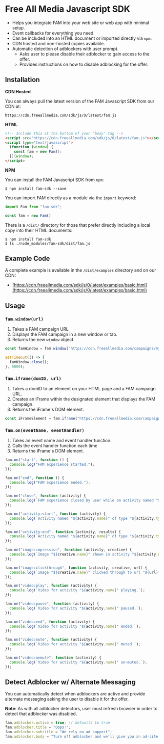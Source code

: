 # Free All Media Javascript SDK

* Helps you integrate FAM into your web site or web app with minimal setup.
* Event callbacks for everything you need.
* Can be included into an HTML document or imported directly via `npm`.
* CDN hosted and non-hosted copies available.
* Automatic detection of adblockers with user prompt.
  * Asks user to please disable their adblocker to gain access to the offer.
  * Provides instructions on how to disable adblocking for the offer.

## Installation

**CDN Hosted**

You can always pull the latest version of the FAM Javascript SDK from our CDN at:

    https://cdn.freeallmedia.com/sdk/js/0/latest/fam.js

**HTML**

```html
<!-- Include this at the bottom of your 'body' tag -->
<script src="https://cdn.freeallmedia.com/sdk/js/0/latest/fam.js"></script>
<script type="text/javascript">
  (function (window) {
    const fam = new Fam();
  })(window);
</script>
```

**NPM**

You can install the FAM Javascript SDK from `npm`:

```shell
$ npm install fam-sdk --save
```

You can import FAM directly as a module via the `import` keyword:

```javascript
import Fam from "fam-sdk";

const fam = new Fam()
```

There is a `/dist/` directory for those that prefer directly including a local copy into their HTML documents:

```shell
$ npm install fam-sdk
$ ls ./node_modules/fam-sdk/dist/fam.js
```

## Example Code

A complete example is available in the `/dist/examples` directory and on our CDN:

* [https://cdn.freeallmedia.com/sdk/js/0/latest/examples/basic.html](https://cdn.freeallmedia.com/sdk/js/0/latest/examples/basic.html)

## Usage

### `fam.window(url)`

1. Takes a FAM campaign URL
2. Displays the FAM campaign in a new window or tab.
3. Returns the new `window` object.

```javascript
const famWindow = fam.window("https://cdn.freeallmedia.com/campaigns/my-campaign/index.html");

setTimeout(() => {
  famWindow.close();
}, 5000);
```

### `fam.iframe(domID, url)`

1. Takes a domID to an element on your HTML page and a FAM campaign URL.
2. Creates an iFrame within the designated element that displays the FAM campaign.
3. Returns the iFrame's DOM element.

```javascript
const iFrameElement = fam.iframe("https://cdn.freeallmedia.com/campaigns/my-campaign/index.html");
```

### `fam.on(eventName, eventHandler)`

1. Takes an event name and event handler function.
2. Calls the event handler function each time
3. Returns the iFrame's DOM element.

```javascript
fam.on("start", function () {
  console.log("FAM experience started.");
});
```

```javascript
fam.on("end", function () {
  console.log("FAM experience ended.");
});
```

```javascript
fam.on("close", function (activity) {
  console.log(`FAM experience closed by user while on activity named "${activity.name}"`);
});
```

```javascript
fam.on("activity:start", function (activity) {
  console.log(`Activity named "${activity.name}" of type "${activity.type}" started.`);
});
```

```javascript
fam.on("activity:end", function (activity, results) {
  console.log(`Activity named "${activity.name}" of type "${activity.type}" ended with the following results:`, results);
});
```

```javascript
fam.on("image:impression", function (activity, creative) {
  console.log(`Image "${creative.name}" shown in activity "${activity.name}"`);
});
```

```javascript
fam.on("image:clickthrough", function (activity, creative, url) {
  console.log(`Image "${creative.name}" clicked through to url "${url}" in activity "${activity.name}"`);
});
```

```javascript
fam.on("video:play", function (activity) {
  console.log(`Video for activity "${activity.name}" playing.`);
});
```

```javascript
fam.on("video:pause", function (activity) {
  console.log(`Video for activity "${activity.name}" paused.`);
});
```

```javascript
fam.on("video:end", function (activity) {
  console.log(`Video for activity "${activity.name}" ended.`);
});
```

```javascript
fam.on("video:mute", function (activity) {
  console.log(`Video for activity "${activity.name}" muted.`);
});
```

```javascript
fam.on("video:unmute", function (activity) {
  console.log(`Video for activity "${activity.name}" un-muted.`);
});
```

## Detect Adblocker w/ Alternate Messaging

You can automatically detect when adblockers are active and provide alternate messaging asking the user to disable it for the offer.

**Note:** As with all adblocker detectors, user must refresh browser in order to detect that adblocker was disabled.

```javascript
fam.adblocker.active = true; // defaults to true
fam.adblocker.title = "Oops!";
fam.adblocker.subtitle = "We rely on ad support";
fam.adblocker.body = "Turn off adblocker and we'll give you an ad-lite experience for the next 2 months!";
```

